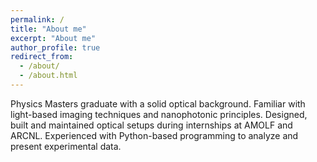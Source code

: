 ```yaml
---
permalink: /
title: "About me"
excerpt: "About me"
author_profile: true
redirect_from:
  - /about/
  - /about.html
---
```


Physics Masters graduate with a solid optical background. Familiar with light-based imaging techniques and nanophotonic principles. Designed, built and maintained optical setups during internships at AMOLF and ARCNL. Experienced with Python-based programming to analyze and present experimental data.
